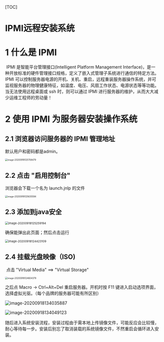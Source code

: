 [TOC]



# IPMI远程安装系统

# 1 什么是 IPMI

​    IPMI 是智能平台管理接口(Intelligent Platform Management Interface)，是一种开放标准的硬件管理接口规格，定义了嵌入式管理子系统进行通信的特定方法。IPMI 可以控制服务器电源的开机、关机、重启，远程重装服务器操作系统，并可监视服务器的物理健康特征，如温度、电压、风扇工作状态、电源状态等等功能。当无法使用远程桌面或 ssh 时，则可以通过 IPMI 进行服务器的维护，从而大大减少运维工程师的劳动量！



# 2 使用 IPMI 为服务器安装操作系统

## 2.1  浏览器访问服务器的 IPMI 管理地址

默认用户和密码都是admin。

<img src="assets/image-20200918125708479.png" alt="image-20200918125708479" style="zoom: 50%;" />



## 2.2 点击 "启用控制台"

浏览器会下载一个名为 launch.jnlp 的文件

<img src="assets/image-20200918125635594.png" alt="image-20200918125635594" style="zoom:50%;" />



## 2.3 添加到java安全

<img src="assets/image-20200918125259194.png" alt="image-20200918125259194" style="zoom:67%;" />

确保能弹出此页面；然后点击运行

<img src="assets/image-20200918124423109.png" alt="image-20200918124423109" style="zoom:67%;" />

## 2.4 挂载光盘映像（ISO)

​     点击 "Virtual Media" ==> "Virtual Storage"

<img src="assets/image-20200918124604379.png" alt="image-20200918124604379" style="zoom: 50%;" />









之后点 Macro -> Ctrl+Alt+Del 重启服务器。开机时按 F11 键进入启动选项界面，选择虚拟光驱。（每个品牌的服务器可能有所区别）

![image-20200918134035887](assets/image-20200918134035887.png)



![image-20200918134049123](assets/image-20200918134049123.png)

随后进入系统安装流程，安装过程由于需本地上传镜像文件，可能反应会比较慢，耐心等待每一步。安装后别忘了取消装载的系统镜像文件，不然重启会循环进入安装。















